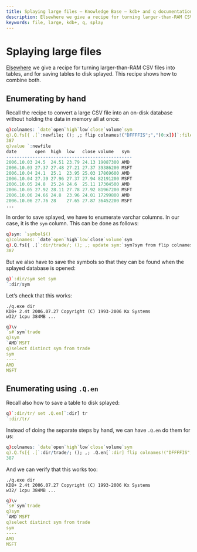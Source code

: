 ```yaml
---
title: Splaying large files – Knowledge Base – kdb+ and q documentation
description: Elsewhere we give a recipe for turning larger-than-RAM CSV files into tables, and for saving tables to disk splayed. This recipe shows how to combine both.
keywords: file, large, kdb+, q, splay
---
```

# Splaying large files



[Elsewhere](loading-from-large-files.md "loading from large files") we give a recipe for turning larger-than-RAM CSV files into tables, and for saving tables to disk splayed. This recipe shows how to combine both.


## Enumerating by hand

Recall the recipe to convert a large CSV file into an on-disk database without holding the data in memory all at once:

```q
q)colnames: `date`open`high`low`close`volume`sym
q).Q.fs[{ .[`:newfile; (); ,; flip colnames!("DFFFFIS";",")0:x]}]`:file.csv
387
q)value `:newfile
date       open  high  low   close volume   sym
------------------------------------------------
2006.10.03 24.5  24.51 23.79 24.13 19087300 AMD
2006.10.03 27.37 27.48 27.21 27.37 39386200 MSFT
2006.10.04 24.1  25.1  23.95 25.03 17869600 AMD
2006.10.04 27.39 27.96 27.37 27.94 82191200 MSFT
2006.10.05 24.8  25.24 24.6  25.11 17304500 AMD
2006.10.05 27.92 28.11 27.78 27.92 81967200 MSFT
2006.10.06 24.66 24.8  23.96 24.01 17299800 AMD
2006.10.06 27.76 28    27.65 27.87 36452200 MSFT
...
```

In order to save splayed, we have to enumerate varchar columns. In our case, it is the `sym` column. This can be done as follows:

```q
q)sym: `symbol$()
q)colnames: `date`open`high`low`close`volume`sym
q).Q.fs[{ .[`:dir/trade/; (); ,; update sym:`sym?sym from flip colnames!("DFFFFIS";",")0:x]}]`:file.csv
387
```

But we also have to save the symbols so that they can be found when the splayed database is opened:

```q
q)`:dir/sym set sym
`:dir/sym
```

Let’s check that this works:

```dos
./q.exe dir
KDB+ 2.4t 2006.07.27 Copyright (C) 1993-2006 Kx Systems
w32/ 1cpu 384MB ...
```
```q
q)\v
`s#`sym`trade
q)sym
`AMD`MSFT
q)select distinct sym from trade
sym
----
AMD
MSFT
```


## Enumerating using `.Q.en`

Recall also how to save a table to disk splayed:

```q
q)`:dir/tr/ set .Q.en[`:dir] tr
`:dir/tr/
```

Instead of doing the separate steps by hand, we can have `.Q.en` do them for us:

```q
q)colnames: `date`open`high`low`close`volume`sym
q).Q.fs[{ .[`:dir/trade/; (); ,; .Q.en[`:dir] flip colnames!("DFFFFIS";",")0:x]}]`:file.csv
387
```

And we can verify that this works too:

```dos
./q.exe dir
KDB+ 2.4t 2006.07.27 Copyright (C) 1993-2006 Kx Systems
w32/ 1cpu 384MB ...
```
```q
q)\v
`s#`sym`trade
q)sym
`AMD`MSFT
q)select distinct sym from trade
sym
----
AMD
MSFT
```
